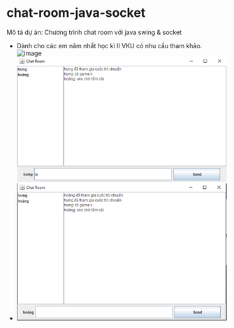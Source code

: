 # chat-room-java-socket
Mô tả dự án:
Chương trình chat room với java swing & socket
- Dành cho các em năm nhất học kì II VKU có nhu cầu tham khảo.
![image](https://github.com/user-attachments/assets/f27a307a-b9ec-4bfd-826f-49d1f0841292)
![img.png](img.png)
- ![img_1.png](img_1.png)